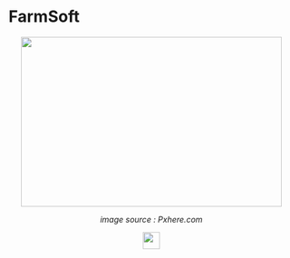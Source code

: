 # FarmSoft

<p align="center">
  <img width="460" height="300" src="https://pxhere.com/en/photo/722879?utm_content=shareClip&utm_medium=referral&utm_source=pxhere">
</p>
<p align="center" ><em>image source : Pxhere.com</em></p>

<p align="center">
  <a href="https://www.apple.com/swift/"><img height="30" src="https://img.shields.io/badge/Swift-lightgrey?style=flat&logo=swift&logoColor=white&labelColor=orange&link=http://left&link=http://right"></a>
  
</p>
